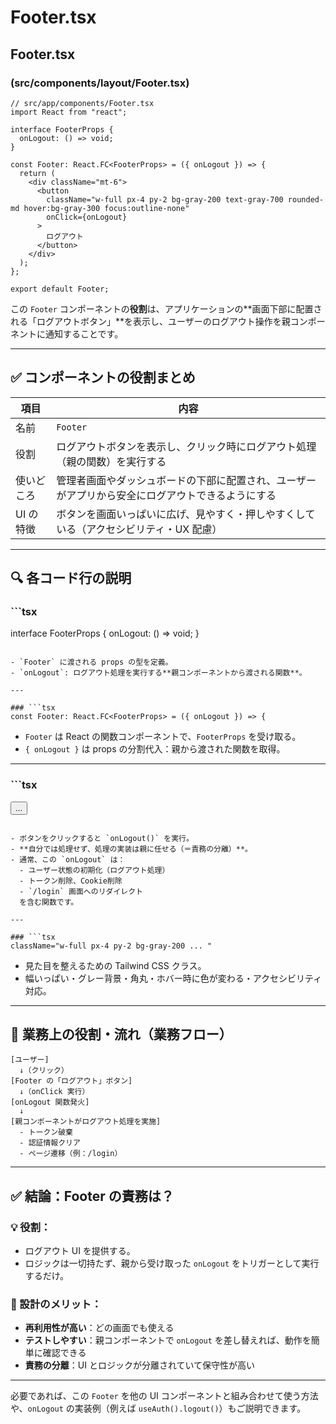 # Footer.tsx

## Footer.tsx

### (src/components/layout/Footer.tsx)

```tsx
// src/app/components/Footer.tsx
import React from "react";

interface FooterProps {
  onLogout: () => void;
}

const Footer: React.FC<FooterProps> = ({ onLogout }) => {
  return (
    <div className="mt-6">
      <button
        className="w-full px-4 py-2 bg-gray-200 text-gray-700 rounded-md hover:bg-gray-300 focus:outline-none"
        onClick={onLogout}
      >
        ログアウト
      </button>
    </div>
  );
};

export default Footer;
```

この `Footer` コンポーネントの**役割**は、アプリケーションの\*\*画面下部に配置される「ログアウトボタン」\*\*を表示し、ユーザーのログアウト操作を親コンポーネントに通知することです。

---

## ✅ コンポーネントの役割まとめ

| 項目       | 内容                                                                                             |
| ---------- | ------------------------------------------------------------------------------------------------ |
| 名前       | `Footer`                                                                                         |
| 役割       | ログアウトボタンを表示し、クリック時にログアウト処理（親の関数）を実行する                       |
| 使いどころ | 管理者画面やダッシュボードの下部に配置され、ユーザーがアプリから安全にログアウトできるようにする |
| UI の特徴  | ボタンを画面いっぱいに広げ、見やすく・押しやすくしている（アクセシビリティ・UX 配慮）            |

---

## 🔍 各コード行の説明

### \`\`\`tsx

interface FooterProps {
onLogout: () => void;
}

````

- `Footer` に渡される props の型を定義。
- `onLogout`: ログアウト処理を実行する**親コンポーネントから渡される関数**。

---

### ```tsx
const Footer: React.FC<FooterProps> = ({ onLogout }) => {
````

- `Footer` は React の関数コンポーネントで、`FooterProps` を受け取る。
- `{ onLogout }` は props の分割代入：親から渡された関数を取得。

---

### \`\`\`tsx

<button onClick={onLogout}>...</button>

````

- ボタンをクリックすると `onLogout()` を実行。
- **自分では処理せず、処理の実装は親に任せる（＝責務の分離）**。
- 通常、この `onLogout` は：
  - ユーザー状態の初期化（ログアウト処理）
  - トークン削除、Cookie削除
  - `/login` 画面へのリダイレクト
  を含む関数です。

---

### ```tsx
className="w-full px-4 py-2 bg-gray-200 ... "
````

- 見た目を整えるための Tailwind CSS クラス。
- 幅いっぱい・グレー背景・角丸・ホバー時に色が変わる・アクセシビリティ対応。

---

## 📌 業務上の役割・流れ（業務フロー）

```text
[ユーザー]
  ↓（クリック）
[Footer の「ログアウト」ボタン]
  ↓（onClick 実行）
[onLogout 関数発火]
  ↓
[親コンポーネントがログアウト処理を実施]
  - トークン破棄
  - 認証情報クリア
  - ページ遷移（例：/login）
```

---

## ✅ 結論：Footer の責務は？

### 💡 役割：

- ログアウト UI を提供する。
- ロジックは一切持たず、親から受け取った `onLogout` をトリガーとして実行するだけ。

### 🧠 設計のメリット：

- **再利用性が高い**：どの画面でも使える
- **テストしやすい**：親コンポーネントで `onLogout` を差し替えれば、動作を簡単に確認できる
- **責務の分離**：UI とロジックが分離されていて保守性が高い

---

必要であれば、この `Footer` を他の UI コンポーネントと組み合わせて使う方法や、`onLogout` の実装例（例えば `useAuth().logout()`）もご説明できます。
